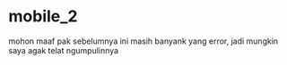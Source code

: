 # mobile_2

mohon maaf pak sebelumnya ini masih banyank yang error, jadi mungkin saya agak telat ngumpulinnya
